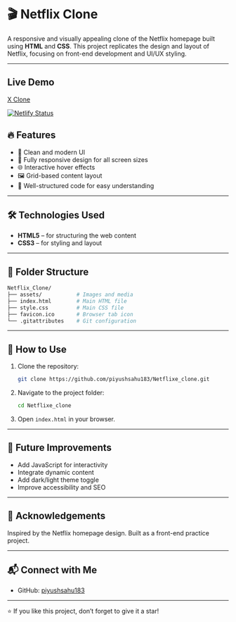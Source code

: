 # 🎬 Netflix Clone

A responsive and visually appealing clone of the Netflix homepage built using **HTML** and **CSS**. This project replicates the design and layout of Netflix, focusing on front-end development and UI/UX styling.

---
## Live Demo
[X Clone](https://x-by-piyush.netlify.app "Visit website")

[![Netlify Status](https://api.netlify.com/api/v1/badges/2439608c-31ef-450c-88ed-67c6923be7f6/deploy-status)](https://app.netlify.com/sites/x-rmb/deploys)
## 🔥 Features

- 🎥 Clean and modern UI
- 📱 Fully responsive design for all screen sizes
- 🌐 Interactive hover effects
- 🖼️ Grid-based content layout
- 🧠 Well-structured code for easy understanding

---

## 🛠️ Technologies Used

- **HTML5** – for structuring the web content  
- **CSS3** – for styling and layout

---

## 📂 Folder Structure

```bash
Netflix_Clone/
├── assets/           # Images and media
├── index.html        # Main HTML file
├── style.css         # Main CSS file
├── favicon.ico       # Browser tab icon
└── .gitattributes    # Git configuration
```

---

## 🚀 How to Use

1. Clone the repository:  
   ```bash
   git clone https://github.com/piyushsahu183/Netflixe_clone.git
   ```
2. Navigate to the project folder:
   ```bash
   cd Netflixe_clone
   ```
3. Open `index.html` in your browser.

---

## 🎯 Future Improvements

- Add JavaScript for interactivity  
- Integrate dynamic content  
- Add dark/light theme toggle  
- Improve accessibility and SEO

---

## 🙌 Acknowledgements

Inspired by the Netflix homepage design. Built as a front-end practice project.

---

## 📬 Connect with Me

- GitHub: [piyushsahu183](https://github.com/piyushsahu183)

---

⭐ If you like this project, don’t forget to give it a star!
